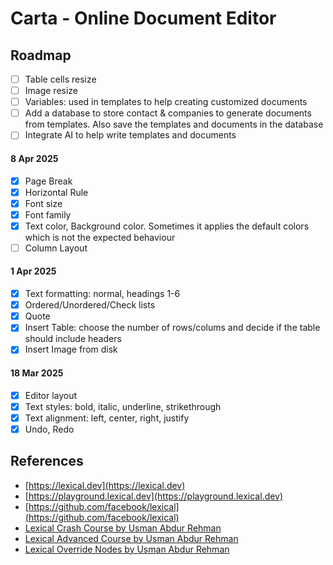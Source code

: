 # Carta - Online Document Editor

## Roadmap

- [ ] Table cells resize
- [ ] Image resize
- [ ] Variables: used in templates to help creating customized documents
- [ ] Add a database to store contact & companies to generate documents from templates. Also save the templates and documents in the database
- [ ] Integrate AI to help write templates and documents

#### 8 Apr 2025

- [x] Page Break
- [x] Horizontal Rule
- [x] Font size
- [x] Font family
- [x] Text color, Background color. Sometimes it applies the default colors which is not the expected behaviour
- [ ] Column Layout

#### 1 Apr 2025

- [x] Text formatting: normal, headings 1-6
- [x] Ordered/Unordered/Check lists
- [x] Quote
- [x] Insert Table: choose the number of rows/colums and decide if the table should include headers
- [x] Insert Image from disk

#### 18 Mar 2025

- [x] Editor layout
- [x] Text styles: bold, italic, underline, strikethrough
- [x] Text alignment: left, center, right, justify
- [x] Undo, Redo

## References

- [https://lexical.dev](https://lexical.dev)
- [https://playground.lexical.dev](https://playground.lexical.dev)
- [https://github.com/facebook/lexical](https://github.com/facebook/lexical)
- [Lexical Crash Course by Usman Abdur Rehman](https://youtu.be/XI6nufqMSek?si=SCpzNxmjimAplmzy)
- [Lexical Advanced Course by Usman Abdur Rehman](https://youtu.be/XI6nufqMSek?si=rMVeji1B38KNA2Fi)
- [Lexical Override Nodes by Usman Abdur Rehman](https://youtu.be/LnEmBb6ABl8?si=T8zBK_-0P1w1H4PU)
